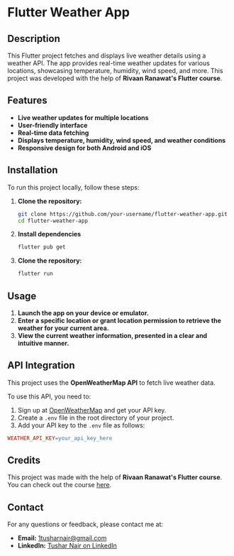 # Flutter Weather App

## Description
This Flutter project fetches and displays live weather details using a weather API. The app provides real-time weather updates for various locations, showcasing temperature, humidity, wind speed, and more. This project was developed with the help of **Rivaan Ranawat's Flutter course**.

## Features
- **Live weather updates for multiple locations**
- **User-friendly interface**
- **Real-time data fetching**
- **Displays temperature, humidity, wind speed, and weather conditions**
- **Responsive design for both Android and iOS**

## Installation
To run this project locally, follow these steps:

1. **Clone the repository:**
   ```bash
   git clone https://github.com/your-username/flutter-weather-app.git
   cd flutter-weather-app

2. **Install dependencies**
   ```bash
   flutter pub get
3. **Clone the repository:**
   ```bash
   flutter run
## Usage

1. **Launch the app on your device or emulator.**
2. **Enter a specific location or grant location permission to retrieve the weather for your current area.**
3. **View the current weather information, presented in a clear and intuitive manner.**

## API Integration

This project uses the **OpenWeatherMap API** to fetch live weather data.

To use this API, you need to:

1. Sign up at [OpenWeatherMap](https://openweathermap.org/) and get your API key.
2. Create a `.env` file in the root directory of your project.
3. Add your API key to the `.env` file as follows:

```makefile
WEATHER_API_KEY=your_api_key_here
```
## Credits

This project was made with the help of **Rivaan Ranawat's Flutter course**. You can check out the course [here](https://youtu.be/CzRQ9mnmh44?si=-sDpJs4q-wfNKT_L).

## Contact

For any questions or feedback, please contact me at:
- **Email:** 1tusharnair@gmail.com
- **LinkedIn:** [Tushar Nair on LinkedIn](https://www.linkedin.com/in/tushar-nair-shrine101/)


